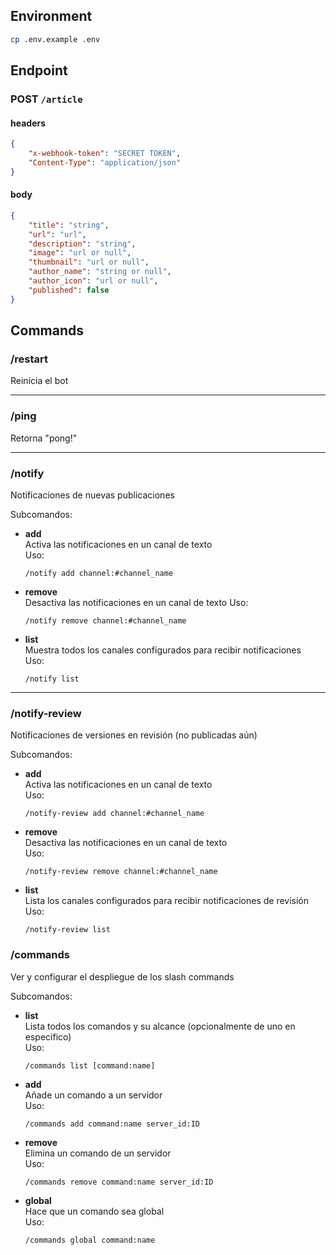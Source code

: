 ## Environment

```bash
cp .env.example .env
```  

## Endpoint
### POST `/article`
#### headers
```json
{ 
    "x-webhook-token": "SECRET TOKEN",
    "Content-Type": "application/json"
}
```
#### body
```json
{
    "title": "string",
    "url": "url",
    "description": "string",
    "image": "url or null",
    "thumbnail": "url or null",
    "author_name": "string or null",
    "author_icon": "url or null",
    "published": false
}
```


## Commands
### /restart
Reinicia el bot

---

### /ping

Retorna "pong!"

--- 


### /notify
Notificaciones de nuevas publicaciones

Subcomandos:
- **add**  
  Activa las notificaciones en un canal de texto  
  Uso:
  ```  
  /notify add channel:#channel_name
  ```
- **remove**  
  Desactiva las notificaciones en un canal de texto
  Uso:  
  ```  
  /notify remove channel:#channel_name
  ```
- **list**  
  Muestra todos los canales configurados para recibir notificaciones  
  Uso:
  ```  
  /notify list  
  ```

---

### /notify-review
Notificaciones de versiones en revisión (no publicadas aún)

Subcomandos:
- **add**  
  Activa las notificaciones en un canal de texto  
  Uso:  
  ```  
  /notify-review add channel:#channel_name
  ```
- **remove**  
  Desactiva las notificaciones en un canal de texto  
  Uso:  
  ```  
  /notify-review remove channel:#channel_name  
  ```
- **list**  
  Lista los canales configurados para recibir notificaciones de revisión  
  Uso:  
  ```  
  /notify-review list  
  ```

### /commands
Ver y configurar el despliegue de los slash commands

Subcomandos:
- **list**  
  Lista todos los comandos y su alcance (opcionalmente de uno en especifico)  
  Uso:  
  ```
  /commands list [command:name]
  ```

- **add**  
  Añade un comando a un servidor  
  Uso:  
  ```
  /commands add command:name server_id:ID
  ```

- **remove**  
  Elimina un comando de un servidor  
  Uso:  
  ```
  /commands remove command:name server_id:ID
  ```

- **global**  
  Hace que un comando sea global  
  Uso:  
  ```
  /commands global command:name
  ```